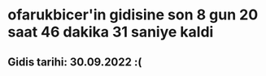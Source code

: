 # ofarukbicer'in gidisine son 8 gun 20 saat 46 dakika 31 saniye kaldi

## Gidis tarihi: 30.09.2022 :(